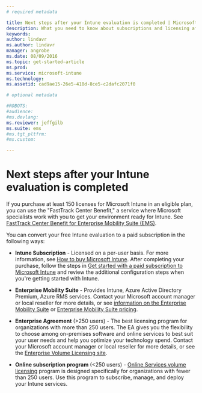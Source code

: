 ```yaml
---
# required metadata

title: Next steps after your Intune evaluation is completed | Microsoft Intune
description: What you need to know about subscriptions and licensing after you set up your free, 30-day evaluation of Intune
keywords:
author: lindavrms.author: lindavr
manager: angrobe
ms.date: 08/09/2016
ms.topic: get-started-article
ms.prod:
ms.service: microsoft-intune
ms.technology:
ms.assetid: cad9ae15-26e5-418d-8ce5-c2dafc2071f0

# optional metadata

#ROBOTS:
#audience:
#ms.devlang:
ms.reviewer: jeffgilb
ms.suite: ems
#ms.tgt_pltfrm:
#ms.custom:

---
```


# Next steps after your Intune evaluation is completed
If you purchase at least 150 licenses for Microsoft Intune in an eligible plan, you can use the "FastTrack Center Benefit," a service where Microsoft specialists work with you to get your environment ready for Intune. See [FastTrack Center Benefit for Enterprise Mobility Suite (EMS)](https://docs.microsoft.com/enterprise-mobility/Solutions/fasttrack-center-benefit-for-enterprise-mobility-suite-ems).

You can convert your free Intune evaluation to a paid subscription in the following ways:

-   **Intune Subscription** - Licensed on a per-user basis. For more information, see [How to buy Microsoft Intune](http://www.microsoft.com/en-us/server-cloud/products/microsoft-intune/Purchasing.aspx). After completing your purchase, follow the steps in  [Get started with a paid subscription to Microsoft Intune](/intune/get-started/start-with-a-paid-subscription-to-microsoft-intune) and review the additional configuration steps when you're getting started with Intune.

-   **Enterprise Mobility Suite** - Provides Intune, Azure Active Directory Premium, Azure RMS services. Contact your Microsoft account manager or local reseller for more details, or see [information on the Enterprise Mobility Suite](https://www.microsoft.com/en-us/server-cloud/enterprise-mobility/overview.aspx) or [Enterprise Mobility Suite pricing](http://www.microsoft.com/en-us/server-cloud/products/enterprise-mobility-suite/Purchasing.aspx).

-   **Enterprise Agreement** (&gt;250 users) - The best licensing program for organizations with more than 250 users. The EA gives you the flexibility to choose among on-premises software and online services to best suit your user needs and help you optimize your technology spend. Contact your Microsoft account manager or local reseller for more details, or see the [Enterprise Volume Licensing site](http://www.microsoft.com/licensing/licensing-options/enterprise.aspx).

-   **Online subscription program** (&lt;250 users) - [Online Services volume licensing](http://www.microsoft.com/licensing/online-services/default.aspx) program is designed specifically for organizations with fewer than 250 users. Use this program to subscribe, manage, and deploy your Intune services.
